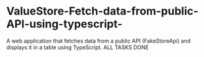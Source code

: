 # ValueStore-Fetch-data-from-public-API-using-typescript-
A web application that fetches data from a public API (FakeStoreApi) and displays it in a table using TypeScript.
ALL TASKS DONE 
